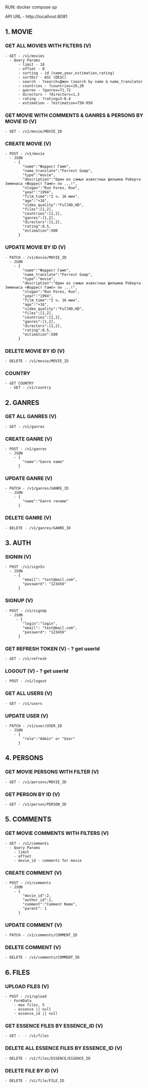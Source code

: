 RUN: docker compose up

API URL - http://localhost:8081

## 1. MOVIE
  ### GET ALL MOVIES WITH FILTERS (V)
    - GET - /v1/movies
      - Query Params
          - limit - 18
          - offset - 0
          - sorting - id (name,year,estimation,rating)
          - sortDir - ASC (DESC)
          - search - ?search=Джен (search by name & name_translate)
          - countries - ?countries=19,20
          - ganres - ?ganres=71,72
          - directors - ?directors=1,3
          - rating - ?rating=3-8.4
          - estimation - ?estimation=750-950

  ### GET MOVIE WITH COMMENTS & GANRES & PERSONS BY MOVIE ID (V)
    - GET - /v1/movie/MOVIE_ID

  ### CREATE MOVIE (V)
    - POST - /v1/movie
      - JSON
        - {
            "name":"Форрест Гамп",
            "name_translate":"Forrest Gump",
            "type":"movie",
            "description":"Один из самых известных фильмов Роберта Земекиса «Форрест Гамп» по ...!",
            "slogan":"Run Fores, Run",
            "year":"1994",
            "film_time":"2 ч. 16 мин",
            "age":"+16",
            "video_quality":"FullHD,HD",
            "files":[1,2],
            "countries":[1,2],
            "ganres":[1,2],
            "directors":[1,2],
            "rating":8.5,
            "estimation":500
          }

  ### UPDATE MOVIE BY ID (V)
    - PATCH - /v1/movie/MOVIE_ID
      - JSON
        - {
            "name":"Форрест Гамп",
            "name_translate":"Forrest Gump",
            "type":"movie",
            "description":"Один из самых известных фильмов Роберта Земекиса «Форрест Гамп» по ...!",
            "slogan":"Run Fores, Run",
            "year":"1994",
            "film_time":"2 ч. 16 мин",
            "age":"+16",
            "video_quality":"FullHD,HD",
            "files":[1,2],
            "countries":[1,2],
            "ganres":[1,2],
            "directors":[1,2],
            "rating":8.5,
            "estimation":500
          }

  ### DELETE MOVIE BY ID (V)
    - DELETE - /v1/movie/MOVIE_ID

  ### COUNTRY
    - GET COUNTRY
      - GET - /v1/country

## 2. GANRES
  ### GET ALL GANRES (V)
    - GET - /v1/ganres

  ### CREATE GANRE (V)
    - POST - /v1/ganres
      - JSON
        - {
            "name":"Ganre name"
          }

  ### UPDATE GANRE (V)
    - PATCH - /v1/ganres/GANRE_ID
      - JSON
        - {
            "name":"Ganre rename"
          }

  ### DELETE GANRE (V)
    - DELETE - /v1/ganres/GANRE_ID

## 3. AUTH
  ### SIGNIN (V)
    - POST -/v1/signIn
      - JSON
        - {
            "email": "test@mail.com",
            "password": "123456"
          }

  ### SIGNUP (V)
    - POST - /v1/signUp
      - JSON
         - {
            "login":"login",
            "email": "test@mail.com",
            "password": "123456"
          }

  ### GET REFRESH TOKEN (V) - ? get userId
    - GET - /v1/refresh

  ### LOGOUT (V) - ? get userId
    - POST - /v1/logout

  ### GET ALL USERS (V)
    - GET - /v1/users

  ### UPDATE USER (V)
    - PATCH - /v1/user/USER_ID
      - JSON
        - {
            "role":"Admin" or "User"
          }

## 4. PERSONS
  ### GET MOVIE PERSONS WITH FILTER (V)
    - GET - /v1/persons/MOVIE_ID

  ### GET PERSON BY ID (V)
    - GET - /v1/person/PERSON_ID

## 5. COMMENTS
  ### GET MOVIE COMMENTS WITH FILTERS (V)
    - GET - /v1/comments
      - Query Params
        - limit
        - offset
        - movie_id - comments for movie

  ### CREATE COMMENT (V)
    - POST - /v1/comments
      - JSON
        - {
            "movie_id":2,
            "author_id":1,
            "comment":"Comment Name",
            "parent": 1
          }

  ### UPDATE COMMENT (V)
    - PATCH - /v1/comments/COMMENT_ID

  ### DELETE COMMENT (V)
    - DELETE - /v1/comments/COMMENT_ID

## 6. FILES
  ### UPLOAD FILES (V)
    - POST - /v1/upload
      - FormData
        - max files, 5
        - essence || null
        - essence_id || null

  ### GET ESSENCE FILES BY ESSENCE_ID (V)
    - GET -  - /v1/files

  ### DELETE ALL ESSENCE FILES BY ESSENCE_ID (V)
    - DELETE - /v1/files/ESSENCE/ESSENCE_ID

  ### DELETE FILE BY ID (V)
    - DELETE - /v1/file/FILE_ID